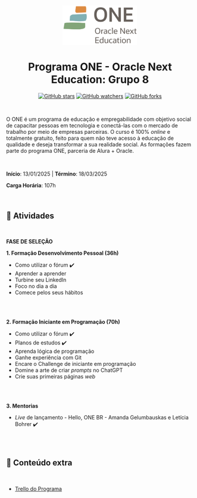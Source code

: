 <div align="center">

<img src="./images/logo.png" alt="Formação logo" width="200" >

<br>

<h1> Programa ONE - Oracle Next Education: Grupo 8 </h1>

[![GitHub stars](https://img.shields.io/github/stars/biachristie/oracle-programa-one-g8.svg?style=social&label=Star&maxAge=2592000)](https://github.com/biachristie/oracle-programa-one-g8/stargazers)
[![GitHub watchers](https://img.shields.io/github/watchers/biachristie/oracle-programa-one-g8.svg?style=social&label=Watch&maxAge=2592000)](https://github.com/biachristie/oracle-programa-one-g8/watchers)
[![GitHub forks](https://img.shields.io/github/forks/biachristie/oracle-programa-one-g8.svg?style=social&label=Fork&maxAge=2592000)](https://github.com/biachristie/oracle-programa-one-g8/network/members)

</div>
<br>

O ONE é um programa de educação e empregabilidade com objetivo social de capacitar pessoas em tecnologia e conectá-las com o mercado de trabalho por meio de empresas parceiras. O curso é 100% *online* e totalmente gratuito, feito para quem não teve acesso à educação de qualidade e deseja transformar a sua realidade social. As formações fazem parte do programa ONE, parceria de Alura + Oracle.

<br>

**Início**: 13/01/2025 | **Término**: 18/03/2025

**Carga Horária**: 107h

<br>

## 📝 Atividades
<br>

**FASE DE SELEÇÃO**

**1. Formação Desenvolvimento Pessoal (36h)**

* Como utilizar o fórum ✔️
* Aprender a aprender
* Turbine seu LinkedIn
* Foco no dia a dia
* Comece pelos seus hábitos

<br>
<br>

**2. Formação Iniciante em Programação (70h)**
* Como utilizar o fórum ✔️ 
* Planos de estudos ✔️ 
* Aprenda lógica de programação
* Ganhe experiência com Git
* Encare o Challenge de iniciante em programação
* Domine a arte de criar *prompts* no ChatGPT
* Crie suas primeiras páginas *web*

<br>
<br>

**3. Mentorias**
* *Live* de lançamento - Hello, ONE BR - Amanda Gelumbauskas e Letícia Bohrer ✔️

<br>
<br>

## 📌 Conteúdo extra 
<br>

* [Trello do Programa](https://trello.com/b/8L5kJ3zv/formacao-iniciante-em-programacao)